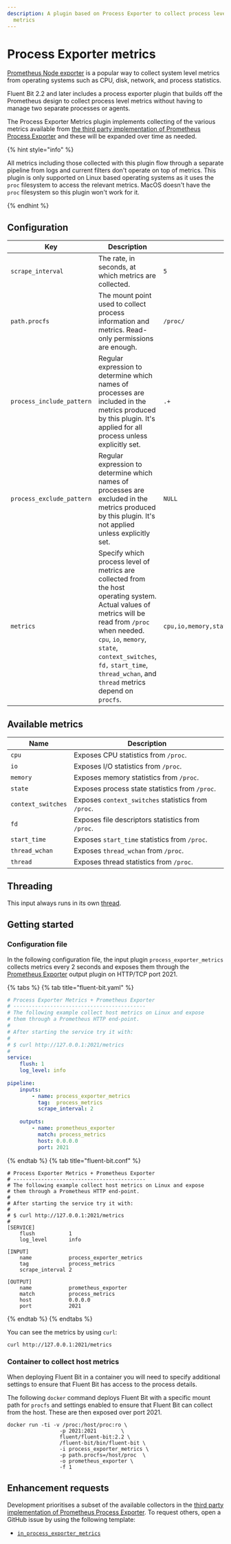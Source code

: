 ```yaml
---
description: A plugin based on Process Exporter to collect process level of metrics of system
  metrics
---
```


# Process Exporter metrics

[Prometheus Node exporter](https://github.com/prometheus/node_exporter) is a popular way to collect system level metrics from operating systems such as CPU, disk, network, and process statistics.

Fluent Bit 2.2 and later includes a process exporter plugin that builds off the Prometheus design to collect process level metrics without having to manage two separate processes or agents.

The Process Exporter Metrics plugin implements collecting of the various metrics available from [the third party implementation of Prometheus Process Exporter](https://github.com/ncabatoff/process-exporter) and these will be expanded over time as needed.

{% hint style="info" %}

All metrics including those collected with this plugin flow through a separate pipeline from logs and current filters don't 
operate on top of metrics. This plugin is only supported on Linux based operating systems as it uses the `proc` filesystem to 
access the relevant metrics. MacOS doesn't have the `proc` filesystem so this plugin won't work for it.

{% endhint %}

## Configuration

| Key | Description | Default   |
| ----| ----------- | --------- |
| `scrape_interval` | The rate, in seconds, at which metrics are collected.  | `5` |
| `path.procfs` | The mount point used to collect process information and metrics. Read-only permissions are enough. | `/proc/` |
| `process_include_pattern` | Regular expression to determine which names of processes are included in the metrics produced by this plugin. It's applied for all process unless explicitly set. | `.+` |
| `process_exclude_pattern` | Regular expression to determine which names of processes are excluded in the metrics produced by this plugin. It's not applied unless explicitly set. | `NULL` |
| `metrics` | Specify which process level of metrics are collected from the host operating system. Actual values of metrics will be read from `/proc` when needed. `cpu`, `io`, `memory`, `state`, `context_switches`, `fd,` `start_time`, `thread_wchan`, and `thread` metrics depend on `procfs`. | `cpu,io,memory,state,context_switches,fd,start_time,thread_wchan,thread` |

## Available  metrics

| Name              | Description |
| ----------------- | -------------------------------------------------- |
| `cpu`               | Exposes CPU statistics from `/proc`.               |
| `io`                | Exposes I/O statistics from `/proc`.               |
| `memory`            | Exposes memory statistics from `/proc`.            |
| `state`             | Exposes process state statistics from `/proc`.     |
| `context_switches` | Exposes `context_switches` statistics from `/proc`. |
| `fd`                | Exposes file descriptors statistics from `/proc`.  |
| `start_time`       | Exposes `start_time` statistics from `/proc`.       |
| `thread_wchan`     | Exposes `thread_wchan` from `/proc`.                |
| `thread`            | Exposes thread statistics from `/proc`.            |

## Threading

This input always runs in its own [thread](../../administration/multithreading.md#inputs).

## Getting started

### Configuration file

In the following configuration file, the input plugin `process_exporter_metrics` collects metrics every 2 seconds and exposes them through the [Prometheus Exporter](../outputs/prometheus-exporter.md) output plugin on HTTP/TCP port 2021.

{% tabs %}
{% tab title="fluent-bit.yaml" %}

```yaml
# Process Exporter Metrics + Prometheus Exporter
# -------------------------------------------
# The following example collect host metrics on Linux and expose
# them through a Prometheus HTTP end-point.
#
# After starting the service try it with:
#
# $ curl http://127.0.0.1:2021/metrics
#
service:
    flush: 1
    log_level: info
    
pipeline:
    inputs:
        - name: process_exporter_metrics
          tag:  process_metrics
          scrape_interval: 2
          
    outputs:
        - name: prometheus_exporter
          match: process_metrics
          host: 0.0.0.0
          port: 2021
```

{% endtab %}
{% tab title="fluent-bit.conf" %}

```text
# Process Exporter Metrics + Prometheus Exporter
# -------------------------------------------
# The following example collect host metrics on Linux and expose
# them through a Prometheus HTTP end-point.
#
# After starting the service try it with:
#
# $ curl http://127.0.0.1:2021/metrics
#
[SERVICE]
    flush           1
    log_level       info

[INPUT]
    name            process_exporter_metrics
    tag             process_metrics
    scrape_interval 2

[OUTPUT]
    name            prometheus_exporter
    match           process_metrics
    host            0.0.0.0
    port            2021
```

{% endtab %}
{% endtabs %}

You can see the metrics by using `curl`:

```shell
curl http://127.0.0.1:2021/metrics
```

### Container to collect host metrics

When deploying Fluent Bit in a container you will need to specify additional settings to ensure that Fluent Bit has access to the process details.

The following `docker` command deploys Fluent Bit with a specific mount path for
`procfs` and settings enabled to ensure that Fluent Bit can collect from the host.
These are then exposed over port 2021.

```shell
docker run -ti -v /proc:/host/proc:ro \
                 -p 2021:2021        \
                 fluent/fluent-bit:2.2 \
                 /fluent-bit/bin/fluent-bit \
                 -i process_exporter_metrics \
                 -p path.procfs=/host/proc  \
                 -o prometheus_exporter \
                 -f 1
```

## Enhancement requests

Development prioritises a subset of the available collectors in the [third party implementation of Prometheus Process Exporter](https://github.com/ncabatoff/process-exporter). To request others, open a GitHub issue by using the following template:

- [`in_process_exporter_metrics`](https://github.com/fluent/fluent-bit/issues/new?assignees=\&labels=\&template=feature_request.md\&title=in_process_exporter_metrics:%20add%20ABC%20collector)